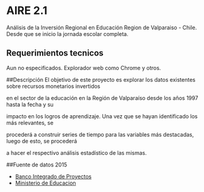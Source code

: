 AIRE 2.1
====

Análisis de la Inversión Regional en Educación 
Region de Valparaiso - Chile.
Desde que se inicio la jornada escolar completa.

## Requerimientos tecnicos
Aun no especificados. Explorador web como Chrome y otros.

##Descripción
El objetivo de este proyecto es explorar los datos existentes sobre recursos monetarios invertidos

en el sector de la educación en la Región de Valparaíso desde los años 1997 hasta la fecha y su 

impacto en los logros de aprendizaje. Una vez que se hayan identificado los más relevantes, se 

procederá a construir series de tiempo para las variables más destacadas, luego de esto, se procederá 

a hacer el respectivo análisis estadístico de las mismas.

##Fuente de datos 2015
- [Banco Integrado de Proyectos](http://bip.ministeriodesarrollosocial.gob.cl/bip-trabajo/index.html)
- [Ministerio de Educacion](http://www.mineduc.cl/)





